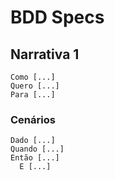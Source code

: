 # BDD Specs

## Narrativa 1

``` 
Como [...]
Quero [...]
Para [...] 
```

### Cenários

```
Dado [...]
Quando [...]
Então [...]
  E [...]
```